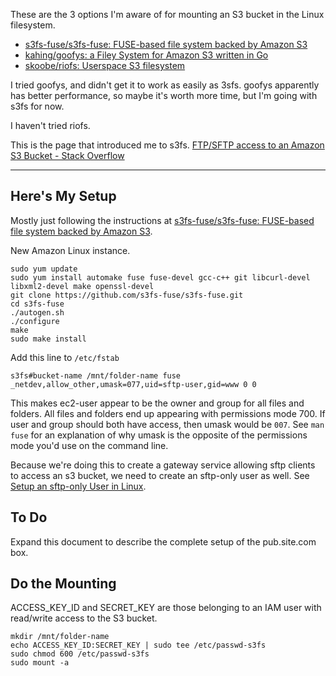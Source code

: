 These are the 3 options I'm aware of for mounting an S3 bucket in the Linux filesystem.

* [s3fs-fuse/s3fs-fuse: FUSE-based file system backed by Amazon S3](https://github.com/s3fs-fuse/s3fs-fuse)
* [kahing/goofys: a Filey System for Amazon S3 written in Go](https://github.com/kahing/goofys)
* [skoobe/riofs: Userspace S3 filesystem](https://github.com/skoobe/riofs)

I tried goofys, and didn't get it to work as easily as 3sfs. goofys apparently has better performance, so maybe it's worth more time, but I'm going with s3fs for now.

I haven't tried riofs.

This is the page that introduced me to s3fs. [FTP/SFTP access to an Amazon S3 Bucket - Stack Overflow](http://stackoverflow.com/questions/23939179/ftp-sftp-access-to-an-amazon-s3-bucket)

---

## Here's My Setup

Mostly just following the instructions at [s3fs-fuse/s3fs-fuse: FUSE-based file system backed by Amazon S3](https://github.com/s3fs-fuse/s3fs-fuse).

New Amazon Linux instance.

```
sudo yum update
sudo yum install automake fuse fuse-devel gcc-c++ git libcurl-devel libxml2-devel make openssl-devel
git clone https://github.com/s3fs-fuse/s3fs-fuse.git
cd s3fs-fuse
./autogen.sh
./configure
make
sudo make install
```

Add this line to `/etc/fstab`

```
s3fs#bucket-name /mnt/folder-name fuse _netdev,allow_other,umask=077,uid=sftp-user,gid=www 0 0
```

This makes ec2-user appear to be the owner and group for all files and folders. All files and folders end up appearing with permissions mode 700. If user and group should both have access, then umask would be `007`. See `man fuse` for an explanation of why umask is the opposite of the permissions mode you'd use on the command line.

Because we're doing this to create a gateway service allowing sftp clients to access an s3 bucket, we need to create an sftp-only user as well. See [Setup an sftp-only User in Linux](https://github.com/mattymaloney/mattymaloney.github.io/blob/master/_posts/2016-05-23-linux-sftp-only-user.md).

## To Do

Expand this document to describe the complete setup of the pub.site.com box.

## Do the Mounting

ACCESS_KEY_ID and SECRET_KEY are those belonging to an IAM user with read/write access to the S3 bucket.

```
mkdir /mnt/folder-name
echo ACCESS_KEY_ID:SECRET_KEY | sudo tee /etc/passwd-s3fs
sudo chmod 600 /etc/passwd-s3fs
sudo mount -a
```

